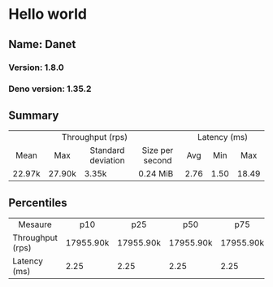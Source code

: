 # Hello world
## Name: Danet 

### Version: 1.8.0
### Deno version: 1.35.2

## Summary
<table>
<tr>
    <td align="center" colspan="4">Throughput (rps)</td>
    <td align="center" colspan="3">Latency (ms)</td>
</tr>
<tr>
    <td align="center">Mean</td>
    <td align="center">Max</td>
    <td align="center">Standard deviation</td>
    <td align="center">Size per second</td>
    <td align="center">Avg</td>
    <td align="center">Min</td>
    <td align="center">Max</td>
</tr>
<tr>
    <td>22.97k</td>
    <td>27.90k</td>
    <td>3.35k</td>
    <td>0.24 MiB</td>
    <td>2.76</td>
    <td>1.50</td>
    <td>18.49</td>
</tr>
</table>

## Percentiles

<table>
<tr>
  <td align="center">Mesaure</td>
  <td align="center">p10</td>
  <td align="center">p25</td>
  <td align="center">p50</td>
  <td align="center">p75</td>
  <td align="center">p90</td>
  <td align="center">p95</td>
  <td align="center">p99</td>
</tr>
<tr>
  <td>Throughput (rps)</td>
  <td>17955.90k</td>
  <td>17955.90k</td>
  <td>17955.90k</td>
  <td>17955.90k</td>
  <td>26053.37k</td>
  <td>26531.29k</td>
  <td>27897.72k</td>
</tr>
<tr>
  <td>Latency (ms)</td>
  <td>2.25</td>
  <td>2.25</td>
  <td>2.25</td>
  <td>2.25</td>
  <td>3.56</td>
  <td>3.97</td>
  <td>6.20</td>
</tr>
</table>
